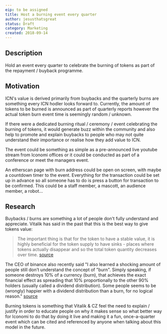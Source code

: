 ```yaml
---
eip: to be assigned
title: Host a burning event every quarter
author: jesusthatsgreat
status: Draft
category: Marketing
created: 2018-09-14
---
```


<!--You can leave these HTML comments in your merged IIP and delete the visible duplicate text guides, they will not appear and may be helpful to refer to if you edit it again. This is the suggested template for new IIPs. Note that an IIP number will be assigned by an editor. When opening a pull request to submit your IIP, please use an abbreviated title in the filename, `iip-title_abbrev.md`. The title should be 44 characters or less.-->

## Description
<!--Provide a simplified and layman-accessible explanation of the IIP.-->
Hold an event every quarter to celebrate the burning of tokens as part of the repayment / buyback programme. 

## Motivation
<!-- The motivation should clearly explain why the existing system is inadequate to address the problem that the IIP solves. -->
ICN's value is derived primarily from buybacks and the quarterly burns are something every ICN hodler looks forward to. Currently, the amount of tokens to be burned is announced as part of quarterly reports however the actual token burn event time is seemingly random / unknown. 

If there were a dedicated burning ritual / ceremony / event celebrating the burning of tokens, it would generate buzz within the community and also help to promote and explain buybacks to people who may not quite understand their importance or realise how they add value to ICN.  

The event could be something as simple as a pre-announced live youtube stream from Iconomi offices or it could be conducted as part of a conference or meet the managers event. 

An etherscan page with burn address could be open on screen, with maybe a countdown timer to the event. Everything for the transaction could be set up in advance so all someone has to do is press a button for transaction to be confirmed. This could be a staff member, a mascott, an audience member, a robot... 

## Research
<!--Showing test cases, examples or research of how and why the idea has worked before (in other projects or other walks of life) will help strengthen the case for the IIP.-->
Buybacks / burns are something a lot of people don't fully understand and appreciate. Vitalik has said in the past that this is the best way to give tokens value:

> The important thing is that for the token to have a stable value, it is highly beneficial for the token supply to have sinks - places where tokens actually disappear and so the total token quantity decreases over time. [source](https://vitalik.ca/general/2017/10/17/moe.html)

The CEO of binance also recently said "I also learned a shocking amount of people still don’t understand the concept of "burn". Simply speaking, if someone destroys 10% of a currency (burn), that achieves the exact financial effect as spreading that 10% proportionally to the other 90% holders (usually called a dividend distribution). Some people seems to be (wrongly) happier with a dividend distribution than a burn, for no logical reason." [source](https://medium.com/binanceexchange/binance-q4-recap-80c1948ce123)

Burning tokens is something that Vitalik & CZ feel the need to explain / justify in order to educate people on why it makes sense so what better way for Iconomi to do that by doing it live and making it a fun, once-a-quarter event which can be cited and referenced by anyone when talking about this model in the future. 
